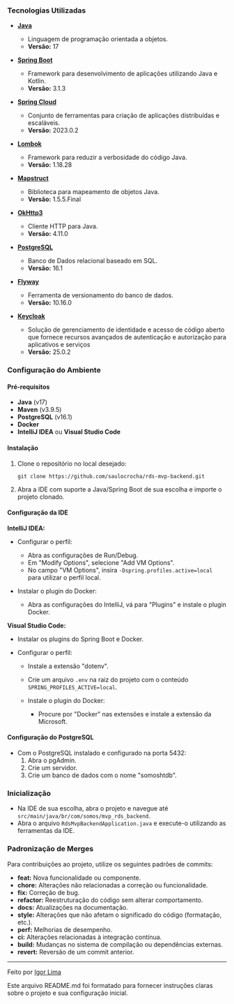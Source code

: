 ### Tecnologias Utilizadas

- **[Java](https://www.java.com/pt-BR/)**
  - Linguagem de programação orientada a objetos.
  - **Versão:** 17

- **[Spring Boot](https://spring.io/projects/spring-boot)**
  - Framework para desenvolvimento de aplicações utilizando Java e Kotlin.
  - **Versão:** 3.1.3

- **[Spring Cloud](https://spring.io/projects/spring-cloud)**
  - Conjunto de ferramentas para criação de aplicações distribuídas e escaláveis.
  - **Versão:** 2023.0.2

- **[Lombok](https://projectlombok.org)**
  - Framework para reduzir a verbosidade do código Java.
  - **Versão:** 1.18.28

- **[Mapstruct](https://mapstruct.org)**
  - Biblioteca para mapeamento de objetos Java.
  - **Versão:** 1.5.5.Final

- **[OkHttp3](https://square.github.io/okhttp/)**
  - Cliente HTTP para Java.
  - **Versão:** 4.11.0

- **[PostgreSQL](https://www.postgresql.org)**
  - Banco de Dados relacional baseado em SQL.
  - **Versão:** 16.1

- **[Flyway](https://flywaydb.org)**
  - Ferramenta de versionamento do banco de dados.
  - **Versão:** 10.16.0

- **[Keycloak](https://www.keycloak.org)**
  - Solução de gerenciamento de identidade e acesso de código aberto que fornece recursos avançados de autenticação e autorização para aplicativos e serviços
  - **Versão:** 25.0.2

### Configuração do Ambiente

#### Pré-requisitos

- **Java** (v17)
- **Maven** (v3.9.5)
- **PostgreSQL** (v16.1)
- **Docker**
- **IntelliJ IDEA** ou **Visual Studio Code**

#### Instalação

1. Clone o repositório no local desejado:
   ```
   git clone https://github.com/saulocrocha/rds-mvp-backend.git
   ```

2. Abra a IDE com suporte a Java/Spring Boot de sua escolha e importe o projeto clonado.

#### Configuração da IDE

**IntelliJ IDEA:**

- Configurar o perfil:
  - Abra as configurações de Run/Debug.
  - Em "Modify Options", selecione "Add VM Options".
  - No campo "VM Options", insira `-Dspring.profiles.active=local` para utilizar o perfil local.

- Instalar o plugin do Docker:
  - Abra as configurações do IntelliJ, vá para "Plugins" e instale o plugin Docker.

**Visual Studio Code:**

- Instalar os plugins do Spring Boot e Docker.

- Configurar o perfil:
  - Instale a extensão "dotenv".
  - Crie um arquivo `.env` na raiz do projeto com o conteúdo `SPRING_PROFILES_ACTIVE=local`.

  - Instale o plugin do Docker:
    - Procure por "Docker" nas extensões e instale a extensão da Microsoft.

#### Configuração do PostgreSQL

- Com o PostgreSQL instalado e configurado na porta 5432:
  1. Abra o pgAdmin.
  2. Crie um servidor.
  3. Crie um banco de dados com o nome "somoshtdb".

### Inicialização

- Na IDE de sua escolha, abra o projeto e navegue até `src/main/java/br/com/somos/mvp_rds_backend`.
- Abra o arquivo `RdsMvpBackendApplication.java` e execute-o utilizando as ferramentas da IDE.

### Padronização de Merges

Para contribuições ao projeto, utilize os seguintes padrões de commits:

- **feat:** Nova funcionalidade ou componente.
- **chore:** Alterações não relacionadas a correção ou funcionalidade.
- **fix:** Correção de bug.
- **refactor:** Reestruturação do código sem alterar comportamento.
- **docs:** Atualizações na documentação.
- **style:** Alterações que não afetam o significado do código (formatação, etc.).
- **perf:** Melhorias de desempenho.
- **ci:** Alterações relacionadas à integração contínua.
- **build:** Mudanças no sistema de compilação ou dependências externas.
- **revert:** Reversão de um commit anterior.

---

Feito por [Igor Lima](https://github.com/igordt2016)

Este arquivo README.md foi formatado para fornecer instruções claras sobre o projeto e sua configuração inicial.
